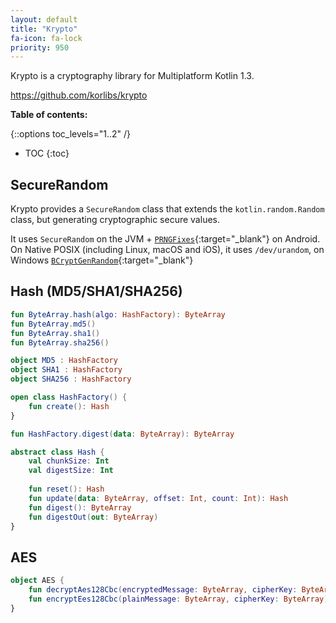 ```yaml
---
layout: default
title: "Krypto"
fa-icon: fa-lock
priority: 950
---
```


Krypto is a cryptography library for Multiplatform Kotlin 1.3.

<https://github.com/korlibs/krypto>

<div style="clear: both;"></div>

**Table of contents:**

{::options toc_levels="1..2" /}

* TOC
{:toc}

## SecureRandom

Krypto provides a `SecureRandom` class that extends the `kotlin.random.Random` class,
but generating cryptographic secure values.

It uses `SecureRandom` on the JVM + [`PRNGFixes`](https://android-developers.googleblog.com/2013/08/some-securerandom-thoughts.html){:target="_blank"} on Android.
On Native POSIX (including Linux, macOS and iOS), it uses `/dev/urandom`, on Windows
[`BCryptGenRandom`](https://docs.microsoft.com/en-us/windows/desktop/api/bcrypt/nf-bcrypt-bcryptgenrandom){:target="_blank"}

## Hash (MD5/SHA1/SHA256)

```kotlin
fun ByteArray.hash(algo: HashFactory): ByteArray
fun ByteArray.md5()
fun ByteArray.sha1()
fun ByteArray.sha256()

object MD5 : HashFactory
object SHA1 : HashFactory
object SHA256 : HashFactory

open class HashFactory() {
    fun create(): Hash
}

fun HashFactory.digest(data: ByteArray): ByteArray

abstract class Hash {
    val chunkSize: Int
    val digestSize: Int
    
    fun reset(): Hash
    fun update(data: ByteArray, offset: Int, count: Int): Hash
    fun digest(): ByteArray
    fun digestOut(out: ByteArray)
}
```

## AES

```kotlin
object AES {
    fun decryptAes128Cbc(encryptedMessage: ByteArray, cipherKey: ByteArray): ByteArray
    fun encryptEes128Cbc(plainMessage: ByteArray, cipherKey: ByteArray): ByteArray
}
```
